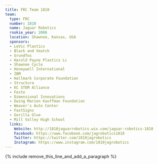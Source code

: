 ```yaml
---
title: FRC Team 1810
team:
  type: FRC
  number: 1810
  name: Jaguar Robotics
  rookie_year: 2006
  location: Shawnee, Kansas, USA
  sponsors:
  - LeVic Plastics
  - Black and Veatch
  - Grundfos
  - Harold Payne Plastics Lc
  - Shawnee Cycle
  - Honeywell International
  - IBM
  - Hallmark Corporate Foundation
  - Structura
  - KC STEM Alliance
  - Festo
  - Dimensional Innovations
  - Ewing Marion Kauffman Foundation
  - Weaver's Auto Center
  - FastSigns
  - Gorilla Glue
  - Mill Valley High School
  links:
    Website: http://1810jaguarrobotics.wix.com/jaguar-robotics-1810
    Facebook: https://www.facebook.com/jagrobotics1810
    Twitter: https://twitter.com/1810jagrobotics
    Instagram: https://www.instagram.com/1810jagrobotics
---
```


{% include remove_this_line_and_add_a_paragraph %}